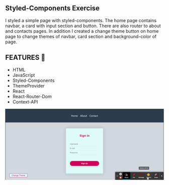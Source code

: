 ## Styled-Components Exercise

I styled a simple page with styled-components. The home page contains navbar, a card with input section and button. There are also router to about and contacts pages. In addition I created  a change theme button on home page to change themes of navbar, card section and background-color of page. 

## FEATURES :rocket:

* HTML
* JavaScript
* Styled-Components
* ThemeProvider
* React
* React-Router-Dom
* Context-API

![](src/sign.gif)
